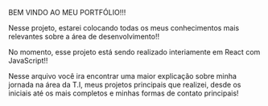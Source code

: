 BEM VINDO AO MEU PORTFÓLIO!!!

Nesse projeto, estarei colocando todas os meus conhecimentos mais relevantes sobre a área de desenvolvimento!!

No momento, esse projeto está sendo realizado interiamente em React com JavaScript!!

Nesse arquivo você ira encontrar uma maior explicação sobre minha jornada na área da T.I, meus projetos principais que realizei,
desde os iniciais até os mais completos e minhas formas de contato principais!
